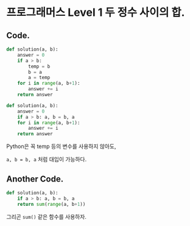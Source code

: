 # 프로그래머스 Level 1 두 정수 사이의 합.

## Code.

```python
def solution(a, b):
    answer = 0
    if a > b:
		temp = b
		b = a
		a = temp
    for i in range(a, b+1):
        answer += i
    return answer
```

```python
def solution(a, b):
    answer = 0
    if a > b: a, b = b, a
    for i in range(a, b+1):
        answer += i
    return answer
```

Python은 꼭 temp 등의 변수를 사용하지 않아도,

`a, b = b, a` 처럼 대입이 가능하다.

## Another Code.

```python
def solution(a, b):
    if a > b: a, b = b, a
    return sum(range(a, b+1))
```

그리곤 `sum()` 같은 함수를 사용하자.